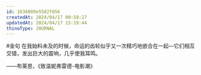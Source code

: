 ```yaml
---
id: 1636089e5582f056
createdAt: 2024/04/17 00:58:27
updatedAt: 2024/04/17 15:19:44
thinoType: JOURNAL
---
```

#金句 在我始料未及的时候，命运的齿轮似乎又一次精巧地嵌合在一起—它们相互交错，发出巨大的震响，几乎使我耳鸣。

——布莱恩，《致温妮弗雷德-电影潮》